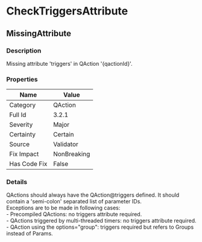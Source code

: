 ﻿---  
uid: Validator_3_2_1  
---

# CheckTriggersAttribute

## MissingAttribute

### Description

Missing attribute 'triggers' in QAction '{qactionId}'.

### Properties

| Name         | Value       |
| ------------ | ----------- |
| Category     | QAction     |
| Full Id      | 3.2.1       |
| Severity     | Major       |
| Certainty    | Certain     |
| Source       | Validator   |
| Fix Impact   | NonBreaking |
| Has Code Fix | False       |

### Details

QActions should always have the QAction@triggers defined. It should contain a 'semi\-colon' separated list of parameter IDs.  
Exceptions are to be made in following cases:  
 \- Precompiled QActions: no triggers attribute required.  
 \- QActions triggered by multi\-threaded timers: no triggers attribute required.  
 \- QAction using the options\="group": triggers required but refers to Groups instead of Params.
